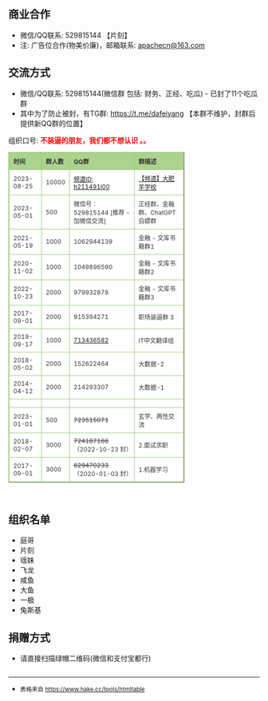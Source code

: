 
<br />
<br />
<br />
<br />
<br />

## 商业合作

- 微信/QQ联系: 529815144 【片刻】
- 注: 广告位合作(物美价廉)，邮箱联系: <a href='mailto:apachecn@163.com'><font color="red">apachecn@163.com</font></a>

## 交流方式

- 微信/QQ联系: 529815144(微信群 包括: 财务、正经、吃瓜) - 已封了11个吃瓜群
- 其中为了防止被封，有TG群: <https://t.me/dafeiyang> 【本群不维护，封群后提供新QQ群的位置】

组织口号: <strong><span style="color: #ff0000;">不装逼的朋友，我们都不想认识 。。</span></strong>

<!-- Row Highlight Javascript -->
<script type="text/javascript">
	window.onload=function(){
	var tfrow = document.getElementById('tfhover').rows.length;
	var tbRow=[];
	for (var i=1;i<tfrow;i++) {
		tbRow[i]=document.getElementById('tfhover').rows[i];
		tbRow[i].onmouseover = function(){
		  this.style.backgroundColor = '#f3f8aa';
		};
		tbRow[i].onmouseout = function() {
		  this.style.backgroundColor = '#ffffff';
		};
	}
};
</script>

<style type="text/css">
table.tftable {font-size:12px;color:#333333;width:70%;border-width: 1px;border-color: #9dcc7a;border-collapse: collapse;} /* margin: 0 auto; */
table.tftable th {font-size:12px;background-color:#abd28e;border-width: 1px;padding: 8px;border-style: solid;border-color: #9dcc7a;text-align:left;}
table.tftable tr {background-color:#ffffff;}
table.tftable td {font-size:12px;border-width: 1px;padding: 8px;border-style: solid;border-color: #9dcc7a;}
</style>

<div id="popupContainer" class="popup" style="display: none;">
  <span class="close-btn" onclick="closePopup()">关闭</span>
  <img id="popupImage" src="" alt="">
</div>


<table id="tfhover" class="tftable" border="1">
<thead>
    <tr>
    <th>时间</th>
    <th>群人数</th>
    <th>QQ群</th>
    <th>群描述</th>
    </tr>
</thead>
<tbody>
    <tr>
    <td>2023-08-25</td>
    <td>10000</td>
    <td><a href="https://pd.qq.com/s/h1mrhjheg" target="_blank">频道ID: h211491i00
</a></td>
    <td><a href="#" onclick="openPopup('/assets/images/pindao.jpg');">【频道】大肥羊学校</a></td>
    </tr>
    <tr>
    <td>2023-05-01</td>
    <td>500</td>
    <td>微信号：529815144 [推荐 - 加微信交流]</td>
    <td>正经群、金融群、ChatGPT白嫖群</td>
    </tr>
    <tr>
    <td>2021-05-19</td>
    <td>1000</td>
    <td>1062944139</td>
    <td>金融 - 文库书籍群1</td>
    </tr>
    <tr>
    <td>2020-11-02</td>
    <td>1000</td>
    <td>1049896590</td>
    <td>金融 - 文库书籍群2</td>
    </tr>
    <tr>
    <td>2022-10-23</td>
    <td>2000</td>
    <td>979932878</td>
    <td>金融 - 文库书籍群3</td>
    </tr>
    <tr>
    <td>2017-09-01</td>
    <td>2000</td>
    <td>915394271</td>
    <td>职场装逼群 3</td>
    </tr>
    <tr>
    <td>2019-09-17</td>
    <td>1000</td>
    <td><a target="_blank" href="https://qm.qq.com/cgi-bin/qm/qr?k=5u_aAU-YlY3fH-m8meXTJzBEo2boQIUs&jump_from=webapi&authKey=CVZcReMt/vKdTXZBQ8ly+jWncXiSzzWOlrx5hybX5pSrKu6s0fvGX54+vHHlgYNt">713436582</a></td>
    <td>IT中文翻译组</td>
    </tr>
    <tr>
    <td>2018-05-02</td>
    <td>2000</td>
    <td>152622464</td>
    <td>大数据-2</td>
    </tr>
    <tr>
    <td>2014-04-12</td>
    <td>2000</td>
    <td> 214293307</td>
    <td>大数据-1</td>
    </tr>
    <tr>
    <td></td>
    <td></td>
    <td></td>
    <td></td>
    </tr>
    <tr>
    <td>2023-01-01</td>
    <td>500</td>
    <td><s>723515071</s></td>
    <td>玄学、两性交流</td>
    </tr>
    <tr>
    <td>2018-02-07</td>
    <td>3000</td>
    <td><s>724187166</s>（2022-10-23 封）</td>
    <td>2.面试求职</td>
    </tr>
    <tr>
    <td>2017-09-01</td>
    <td>3000</td>
    <td><s>629470233</s>（2020-01-03 封）</td>
    <td>1.机器学习</td>
    </tr>
</tbody>
</table>

<br />

## 组织名单

- 庭哥
- 片刻
- 瑶妹
- 飞龙
- 咸鱼
- 大鱼
- 一极
- 兔斯基

## 捐赠方式

* 请直接扫描绿帽二维码(微信和支付宝都行)

<div style="width:60%;"><img src="https://data.apachecn.org/img/about/donate.jpg" alt=""></div>

---

- <p><small>表格来自 <a href="Net://www.pcjson.com/htmltable/" target="_blank">https://www.hake.cc/tools/htmltable</a></small></p>
